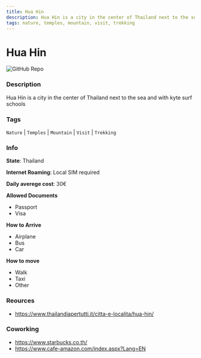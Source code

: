 ```yaml
---
title: Hua Hin
description: Hua Hin is a city in the center of Thailand next to the sea and with kyte surf schools
tags: nature, temples, mountain, visit, trekking
---
```

        

# Hua Hin

![GitHub Repo](https://img.shields.io/static/v1?label=category&message=digital-nomads&color=green)

### Description

Hua Hin is a city in the center of Thailand next to the sea and with kyte surf schools

### Tags

`Nature` | `Temples` | `Mountain` | `Visit` | `Trekking`

### Info

**State**: Thailand

**Internet Roaming**: Local SIM required

**Daily averege cost**: 30€

**Allowed Documents**

- Passport
- Visa

**How to Arrive**

- Airplane
- Bus
- Car

**How to move**

- Walk
- Taxi
- Other

### Reources

- https://www.thailandiapertutti.it/citta-e-localita/hua-hin/

### Coworking

- https://www.starbucks.co.th/
- https://www.cafe-amazon.com/index.aspx?Lang=EN